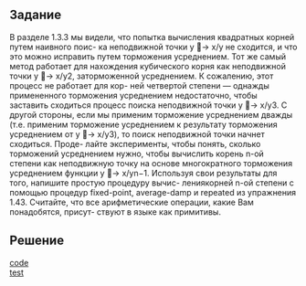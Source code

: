 ## Задание

В разделе 1.3.3 мы видели, что попытка вычисления квадратных корней путем наивного поис- ка неподвижной точки y 􏰀→ x/y не сходится, и что это можно исправить путем торможения усреднением. Тот же самый метод работает для нахождения кубического корня как неподвижной точки y 􏰀→ x/y2, заторможенной усреднением. К сожалению, этот процесс не работает для кор- ней четвертой степени — однажды примененного торможения усреднением недостаточно, чтобы заставить сходиться процесс поиска неподвижной точки y 􏰀→ x/y3. С другой стороны, если мы применим торможение усреднением дважды (т.е. применим торможение усреднением к результату торможения усреднением от y 􏰀→ x/y3), то поиск неподвижной точки начнет сходиться. Проде- лайте эксперименты, чтобы понять, сколько торможений усреднением нужно, чтобы вычислить корень n-ой степени как неподвижную точку на основе многократного торможения усреднением функции y 􏰀→ x/yn−1. Используя свои результаты для того, напишите простую процедуру вычис- лениякорней n-ой степени с помощью процедур fixed-point, average-damp и repeated из упражнения 1.43. Считайте, что все арифметические операции, какие Вам понадобятся, присут- ствуют в языке как примитивы.

## Решение
[code](../../src/chapter01/solution_45.rkt)  
[test](../../test/chapter01/test_45.rkt)